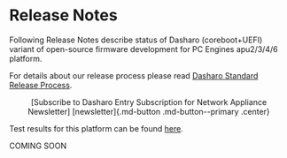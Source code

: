 # Release Notes

Following Release Notes describe status of Dasharo (coreboot+UEFI) variant of
open-source firmware development for PC Engines apu2/3/4/6 platform.

For details about our release process please read
[Dasharo Standard Release Process](../../dev-proc/standard-release-process.md).

<center>
[Subscribe to Dasharo Entry Subscription for Network Appliance Newsletter]
[newsletter]{.md-button .md-button--primary .center}
</center>

Test results for this platform can be found
[here](TBD).

COMING SOON

[newsletter]: TBD
